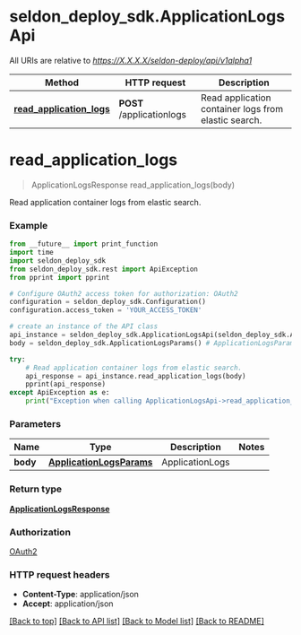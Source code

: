 # seldon_deploy_sdk.ApplicationLogsApi

All URIs are relative to *https://X.X.X.X/seldon-deploy/api/v1alpha1*

Method | HTTP request | Description
------------- | ------------- | -------------
[**read_application_logs**](ApplicationLogsApi.md#read_application_logs) | **POST** /applicationlogs | Read application container logs from elastic search.


# **read_application_logs**
> ApplicationLogsResponse read_application_logs(body)

Read application container logs from elastic search.

### Example
```python
from __future__ import print_function
import time
import seldon_deploy_sdk
from seldon_deploy_sdk.rest import ApiException
from pprint import pprint

# Configure OAuth2 access token for authorization: OAuth2
configuration = seldon_deploy_sdk.Configuration()
configuration.access_token = 'YOUR_ACCESS_TOKEN'

# create an instance of the API class
api_instance = seldon_deploy_sdk.ApplicationLogsApi(seldon_deploy_sdk.ApiClient(configuration))
body = seldon_deploy_sdk.ApplicationLogsParams() # ApplicationLogsParams | ApplicationLogs

try:
    # Read application container logs from elastic search.
    api_response = api_instance.read_application_logs(body)
    pprint(api_response)
except ApiException as e:
    print("Exception when calling ApplicationLogsApi->read_application_logs: %s\n" % e)
```

### Parameters

Name | Type | Description  | Notes
------------- | ------------- | ------------- | -------------
 **body** | [**ApplicationLogsParams**](ApplicationLogsParams.md)| ApplicationLogs | 

### Return type

[**ApplicationLogsResponse**](ApplicationLogsResponse.md)

### Authorization

[OAuth2](../README.md#OAuth2)

### HTTP request headers

 - **Content-Type**: application/json
 - **Accept**: application/json

[[Back to top]](#) [[Back to API list]](../README.md#documentation-for-api-endpoints) [[Back to Model list]](../README.md#documentation-for-models) [[Back to README]](../README.md)

